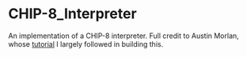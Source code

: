 # CHIP-8_Interpreter

An implementation of a CHIP-8 interpreter.
Full credit to Austin Morlan, whose [tutorial](https://austinmorlan.com/posts/chip8_emulator) I largely followed in building this.

